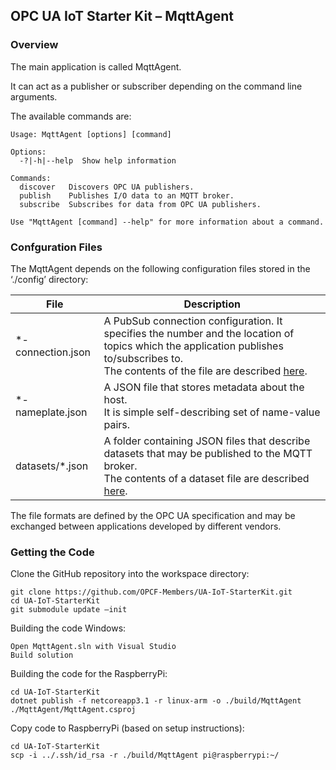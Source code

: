 ﻿## OPC UA IoT Starter Kit – MqttAgent
### Overview
The main application is called MqttAgent. 

It can act as a publisher or subscriber depending on the command line arguments. 

The available commands are:
```
Usage: MqttAgent [options] [command]

Options:
  -?|-h|--help  Show help information

Commands:
  discover   Discovers OPC UA publishers.
  publish    Publishes I/O data to an MQTT broker.
  subscribe  Subscribes for data from OPC UA publishers.

Use "MqttAgent [command] --help" for more information about a command.
```
### Confguration Files
The MqttAgent depends on the following configuration files stored in the ‘./config’ directory:

| File | Description |
| --- | ----------- |
| \*-connection.json | A PubSub connection configuration. It specifies the number and the location of topics which the application publishes to/subscribes to.<br/>The contents of the file are described [here](https://reference.opcfoundation.org/v104/Core/docs/Part14/6.2.6/#6.2.6.5.1). |
| \*-nameplate.json | A JSON file that stores metadata about the host.<br/>It is simple self-describing set of name-value pairs. |
| datasets/\*.json | A folder containing JSON files that describe datasets that may be published to the MQTT broker.<br/>The contents of a dataset file are described [here](https://reference.opcfoundation.org/v104/Core/docs/Part14/6.2.2/#6.2.2.1.2). | 

The file formats are defined by the OPC UA specification and may be exchanged between applications developed by different vendors.

### Getting the Code
Clone the GitHub repository into the workspace directory: 
```
git clone https://github.com/OPCF-Members/UA-IoT-StarterKit.git
cd UA-IoT-StarterKit
git submodule update –init
```
Building the code Windows: 
```
Open MqttAgent.sln with Visual Studio
Build solution
```

Building the code for the RaspberryPi: 
```
cd UA-IoT-StarterKit
dotnet publish -f netcoreapp3.1 -r linux-arm -o ./build/MqttAgent ./MqttAgent/MqttAgent.csproj
```
Copy code to RaspberryPi (based on setup instructions): 
```
cd UA-IoT-StarterKit
scp -i ../.ssh/id_rsa -r ./build/MqttAgent pi@raspberrypi:~/
```
